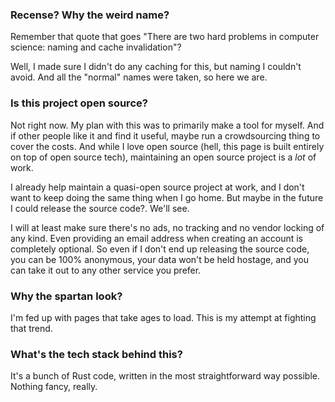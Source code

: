 ### Recense? Why the weird name?
Remember that quote that goes "There are two hard problems in computer science: naming and cache
invalidation"?

Well, I made sure I didn't do any caching for this, but naming I couldn't avoid. And all the "normal" names
were taken, so here we are.

### Is this project open source?
Not right now. My plan with this was to primarily make a tool for myself. And if other people like it and find
it useful, maybe run a crowdsourcing thing to cover the costs. And while I love open source (hell, this page
is built entirely on top of open source tech), maintaining an open source project is a *lot* of work. 

I already help maintain a quasi-open source project at work, and I don't want to keep doing the same thing
when I go home. But maybe in the future I could release the source code?. We'll see.

I will at least make sure there's no ads, no tracking and no vendor locking of any kind. Even providing an
email address when creating an account is completely optional. So even if I don't end up releasing the source
code, you can be 100% anonymous, your data won't be held hostage, and you can take it out to any other service
you prefer.

### Why the spartan look?
I'm fed up with pages that take ages to load. This is my attempt at fighting that trend.


### What's the tech stack behind this?
It's a bunch of Rust code, written in the most straightforward way possible. Nothing fancy, really.
